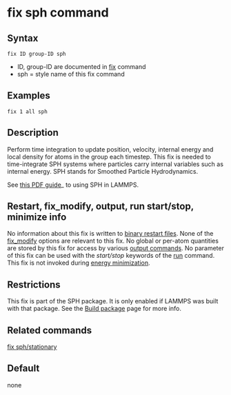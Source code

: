 # fix sph command

## Syntax

    fix ID group-ID sph

-   ID, group-ID are documented in [fix](fix) command
-   sph = style name of this fix command

## Examples

``` LAMMPS
fix 1 all sph
```

## Description

Perform time integration to update position, velocity, internal energy
and local density for atoms in the group each timestep. This fix is
needed to time-integrate SPH systems where particles carry internal
variables such as internal energy. SPH stands for Smoothed Particle
Hydrodynamics.

See [this PDF guide](PDF/SPH_LAMMPS_userguide.pdf)\_ to using SPH in
LAMMPS.

## Restart, fix_modify, output, run start/stop, minimize info

No information about this fix is written to [binary restart
files](restart). None of the [fix_modify](fix_modify) options are
relevant to this fix. No global or per-atom quantities are stored by
this fix for access by various [output commands](Howto_output). No
parameter of this fix can be used with the *start/stop* keywords of the
[run](run) command. This fix is not invoked during [energy
minimization](minimize).

## Restrictions

This fix is part of the SPH package. It is only enabled if LAMMPS was
built with that package. See the [Build package](Build_package) page for
more info.

## Related commands

[fix sph/stationary](fix_sph_stationary)

## Default

none
